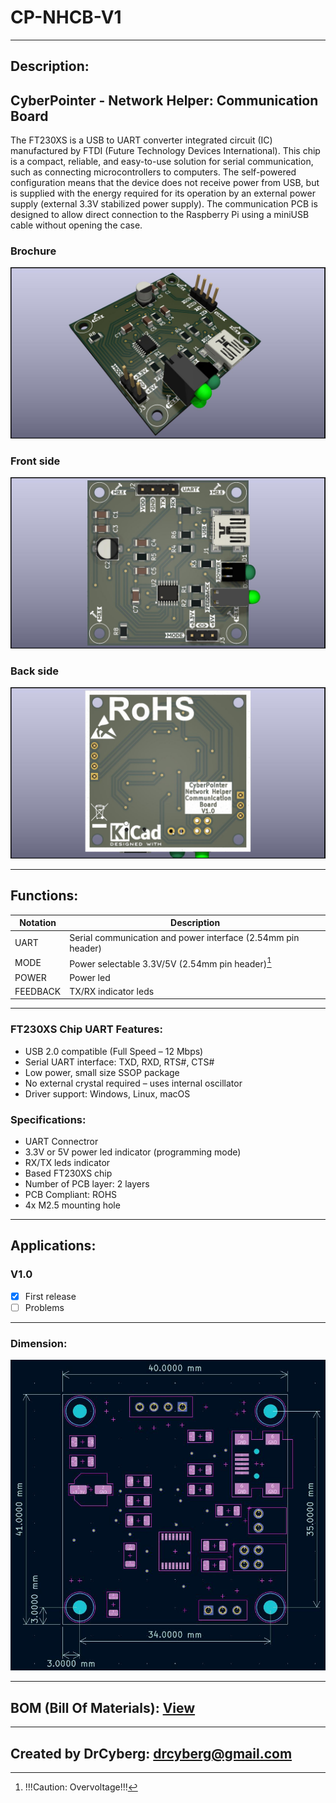 # CP-NHCB-V1

---

## Description:
## CyberPointer - Network Helper: Communication Board

The FT230XS is a USB to UART converter integrated circuit (IC) manufactured by FTDI (Future Technology Devices International). This chip is a compact, reliable, and easy-to-use solution for serial communication, such as connecting microcontrollers to computers.
The self-powered configuration means that the device does not receive power from USB, but is supplied with the energy required for its operation by an external power supply (external 3.3V stabilized power supply).
The communication PCB is designed to allow direct connection to the Raspberry Pi using a miniUSB cable without opening the case.

### Brochure

![](/img/1.jpg)

### Front side

![](/img/2.jpg)

### Back side

![](/img/3.jpg)

---

## Functions:

| Notation | Description                                                  |
| -------- | ------------------------------------------------------------ |
| UART     | Serial communication and power interface (2.54mm pin header) |
| MODE     | Power selectable 3.3V/5V (2.54mm pin header)[^1]             |
| POWER    | Power led                                                    |
| FEEDBACK | TX/RX indicator leds                                         |

[^1]: !!!Caution: Overvoltage!!!

---

### FT230XS Chip UART Features:

- USB 2.0 compatible (Full Speed – 12 Mbps)
- Serial UART interface: TXD, RXD, RTS#, CTS#
- Low power, small size SSOP package
- No external crystal required – uses internal oscillator
- Driver support: Windows, Linux, macOS

### Specifications:

- UART Connectror
- 3.3V or 5V power led indicator (programming mode)
- RX/TX leds indicator
- Based FT230XS chip
- Number of PCB layer: 2 layers
- PCB Compliant: ROHS
- 4x M2.5 mounting hole

---

## Applications:

### V1.0
- [x] First release
- [ ] Problems

---

### Dimension:

![](/img/4.jpg)

---

## BOM (Bill Of Materials): [View](https://htmlpreview.github.io/?https://github.com/drcyberg/Leder_Station_Lamp_V1/blob/main/bom/l_s_l_b.html "View")

---

## Created by DrCyberg: [drcyberg@gmail.com](mailto:drcyberg@gmail.com)
